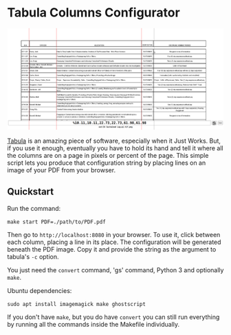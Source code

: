 # Tabula Columns Configurator

![Tabula Columns Configurator screenshot](https://github.com/brandonrobertz/tabula-draw-columns/blob/main/screenshot.png)

[Tabula](https://github.com/tabulapdf/tabula-java) is an amazing piece of software, especially when it Just Works. But, if you use it enough, eventually you have to hold its hand and tell it where all the columns are on a page in pixels or percent of the page. This simple script lets you produce that configuration string by placing lines on an image of your PDF from your browser.

## Quickstart

Run the command:

    make start PDF=./path/to/PDF.pdf

Then go to `http://localhost:8080` in your browser.
To use it, click between each column, placing a line in its place. The configuration will be generated beneath the PDF image. Copy it and provide the string as the argument to tabula's `-c` option.

You just need the `convert` command, 'gs' command, Python 3 and optionally `make`.

Ubuntu dependencies:

    sudo apt install imagemagick make ghostscript

If you don't have `make`, but you do have `convert` you can still run everything by running all the commands inside the Makefile individually.
